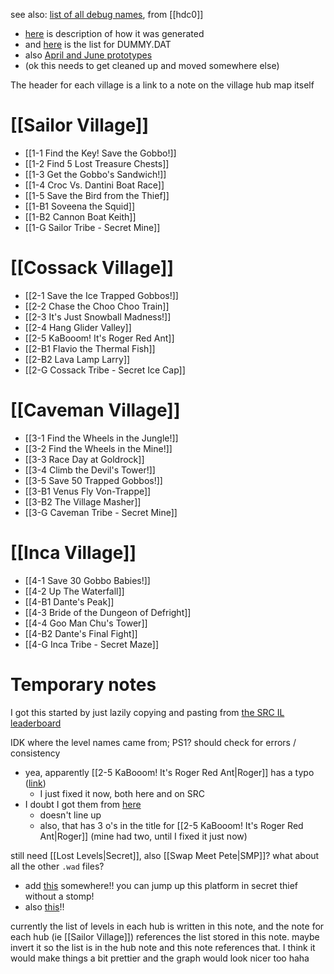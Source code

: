 see also: [list of all debug names](https://discord.com/channels/313375426112389123/408694062862958592/1285121480106971238), from [[hdc0]]
- [here](https://discord.com/channels/313375426112389123/408694062862958592/1285378294379970662) is description of how it was generated
- and [here](https://discord.com/channels/313375426112389123/408694062862958592/1285745648028880906) is the list for DUMMY.DAT
- also [April and June prototypes](https://discord.com/channels/313375426112389123/408694062862958592/1285802239432327210)
- (ok this needs to get cleaned up and moved somewhere else)

The header for each village is a link to a note on the village hub map itself
# [[Sailor Village]]
- [[1-1 Find the Key! Save the Gobbo!]]
- [[1-2 Find 5 Lost Treasure Chests]]
- [[1-3 Get the Gobbo's Sandwich!]]
- [[1-4 Croc Vs. Dantini Boat Race]]
- [[1-5 Save the Bird from the Thief]]
- [[1-B1 Soveena the Squid]]
- [[1-B2 Cannon Boat Keith]]
- [[1-G Sailor Tribe - Secret Mine]]
# [[Cossack Village]]
- [[2-1 Save the Ice Trapped Gobbos!]]
- [[2-2 Chase the Choo Choo Train]]
- [[2-3 It's Just Snowball Madness!]]
- [[2-4 Hang Glider Valley]]
- [[2-5 KaBooom! It's Roger Red Ant]]
- [[2-B1 Flavio the Thermal Fish]]
- [[2-B2 Lava Lamp Larry]]
- [[2-G Cossack Tribe - Secret Ice Cap]]
# [[Caveman Village]]
- [[3-1 Find the Wheels in the Jungle!]]
- [[3-2 Find the Wheels in the Mine!]]
- [[3-3 Race Day at Goldrock]]
- [[3-4 Climb the Devil's Tower!]]
- [[3-5 Save 50 Trapped Gobbos!]]
- [[3-B1 Venus Fly Von-Trappe]]
- [[3-B2 The Village Masher]]
- [[3-G Caveman Tribe - Secret Mine]]
# [[Inca Village]]
- [[4-1 Save 30 Gobbo Babies!]]
- [[4-2 Up The Waterfall]]
- [[4-B1 Dante's Peak]]
- [[4-3 Bride of the Dungeon of Defright]]
- [[4-4 Goo Man Chu's Tower]]
- [[4-B2 Dante's Final Fight]]
- [[4-G Inca Tribe - Secret Maze]]
# Temporary notes
I got this started by just lazily copying and pasting from [the SRC IL leaderboard](https://www.speedrun.com/croc_2/levels)

IDK where the level names came from; PS1? should check for errors / consistency
- yea, apparently [[2-5 KaBooom! It's Roger Red Ant|Roger]] has a typo ([link](https://discord.com/channels/313375426112389123/408694062862958592/1287646310911967324))
	- I just fixed it now, both here and on SRC
- I doubt I got them from [here](https://gamefaqs.gamespot.com/ps/196999-croc-2/faqs/47378)
	- doesn't line up
	- also, that has 3 o's in the title for [[2-5 KaBooom! It's Roger Red Ant|Roger]] (mine had two, until I fixed it just now)

still need [[Lost Levels|Secret]], also [[Swap Meet Pete|SMP]]? what about all the other `.wad` files?
- add [this](https://discord.com/channels/313375426112389123/408694062862958592/1281219829826719878) somewhere!! you can jump up this platform in secret thief without a stomp!
- also [this](https://discord.com/channels/313375426112389123/408694062862958592/520828594902269953)!!

currently the list of levels in each hub is written in this note, and the note for each hub (ie [[Sailor Village]]) references the list stored in this note. maybe invert it so the list is in the hub note and this note references that. I think it would make things a bit prettier and the graph would look nicer too haha